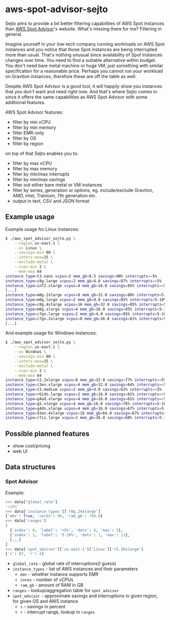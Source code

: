 # aws-spot-advisor-sejto

Sejto aims to provide a bit better filtering capabilities of AWS Spot instances
than [AWS Spot Advisor]'s website. What's missing there for me? Filtering in
general.

Imagine yourself in your low-tech company running workloads on AWS Spot
instances and you notice that those Spot instances are being interrupted more
than usual. That's nothing unusual since availability of Spot instances changes
over time. You need to find a suitable alternative within budget. You don't need
bare metal machine or huge VM, just something with similar specification for a
reasonable price. Perhaps you cannot run your workload on Graviton instances,
therefore these are off the table as well.

Despite AWS Spot Advisor is a good tool, it will happily show you instances that
you don't want and need right now. And that's where Sejto comes in since it
offers the same capabilities as AWS Spot Advisor with some additional features.

AWS Spot Advisor features:

* filter by min vCPU
* filter by min memory
* filter EMR-only
* filter by OS
* filter by region

on top of that Sejto enables you to:

* filter by max vCPU
* filter by max memory
* filter by min/max interrupts
* filter by min/max savings
* filter out either bare metal or VM instances
* filter by series, generation or options, eg. include/exclude Graviton, AMD,
  Intel, Trainium, 7th generation etc.
* output in text, CSV and JSON format

## Example usage

Example usage for Linux instances:

```Bash
$ ./aws_spot_advisor_sejto.py \
    --region us-east-1 \
    --os Linux \
    --savings-min 60 \
    --inters-max=15 \
    --exclude-metal \
    --vcpu-min 2 \
    --mem-max 64
instance_type=t3.nano vcpus=2 mem_gb=0.5 savings=90% interrupts=<5%
instance_type=c8g.large vcpus=2 mem_gb=4.0 savings=87% interrupts=<5%
instance_type=inf2.xlarge vcpus=4 mem_gb=16.0 savings=85% interrupts=<5%
[...]
instance_type=m8g.2xlarge vcpus=8 mem_gb=32.0 savings=88% interrupts=5-10%
instance_type=m8g.large vcpus=2 mem_gb=8.0 savings=85% interrupts=5-10%
instance_type=c8g.4xlarge vcpus=16 mem_gb=32.0 savings=85% interrupts=5-10%
instance_type=m8g.xlarge vcpus=4 mem_gb=16.0 savings=85% interrupts=5-10%
instance_type=c7gn.large vcpus=2 mem_gb=4.0 savings=85% interrupts=5-10%
instance_type=c7gn.2xlarge vcpus=8 mem_gb=16.0 savings=81% interrupts=5-10%
[...]
```

And example usage for Windows instances:

```Bash
$ ./aws_spot_advisor_sejto.py \
    --region us-east-1 \
    --os Windows \
    --savings-min 60 \
    --inters-max=15 \
    --exclude-metal \
    --vcpu-min 2 \
    --mem-max 64
instance_type=t2.2xlarge vcpus=8 mem_gb=32.0 savings=77% interrupts=<5%
instance_type=i3en.xlarge vcpus=4 mem_gb=32.0 savings=64% interrupts=<5%
instance_type=t3.medium vcpus=2 mem_gb=4.0 savings=62% interrupts=<5%
instance_type=r6idn.large vcpus=2 mem_gb=16.0 savings=61% interrupts=<5%
instance_type=g4ad.xlarge vcpus=4 mem_gb=16.0 savings=61% interrupts=<5%
instance_type=g5.xlarge vcpus=4 mem_gb=16.0 savings=76% interrupts=5-10%
instance_type=g4dn.xlarge vcpus=4 mem_gb=16.0 savings=67% interrupts=5-10%
instance_type=d3en.4xlarge vcpus=16 mem_gb=64.0 savings=67% interrupts=5-10%
instance_type=r7iz.large vcpus=2 mem_gb=16.0 savings=60% interrupts=5-10%
```

## Possible planned features

* show cost/pricing
* web UI

## Data structures

### Spot Advisor

Example:

```Python
>>> data["global_rate"]
'<10%'
>>> data['instance_types']['r8g.24xlarge']
{'emr': True, 'cores': 96, 'ram_gb': 768.0}
>>> data['ranges']
[
  {'index': 0, 'label': '<5%', 'dots': 0, 'max': 5},
  {'index': 1, 'label': '5-10%', 'dots': 1, 'max': 11},
  [...]
]
>>> data['spot_advisor']['us-east-1']['Linux']['r5.16xlarge']
{'s': 82, 'r': 4}
```

* `global_rate` - global rate of interruptions(I guess)
* `instance_types` - list of AWS instances and their parameters
  * `emr` - whether instance supports EMR
  * `cores` - number of vCPUs
  * `ram_gb` - amount of RAM in GB
* `ranges` - lookup/aggregation table for `spot_advisor`
* `spot_advisor` - approximate savings and interruptions in given region, for
  given OS and AWS instance
  * `s` - savings in percent
  * `r` - interrupt range, lookup in `ranges`


[AWS Spot Advisor]: https://aws.amazon.com/ec2/spot/instance-advisor/
